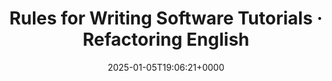 ---
title: Rules for Writing Software Tutorials · Refactoring English
slug: 20250105T190621
date: 2025-01-05T19:06:21+0000
params:
  url: https://refactoringenglish.com/chapters/rules-for-software-tutorials/
tags:
- writing
- documentation
- to-read
---